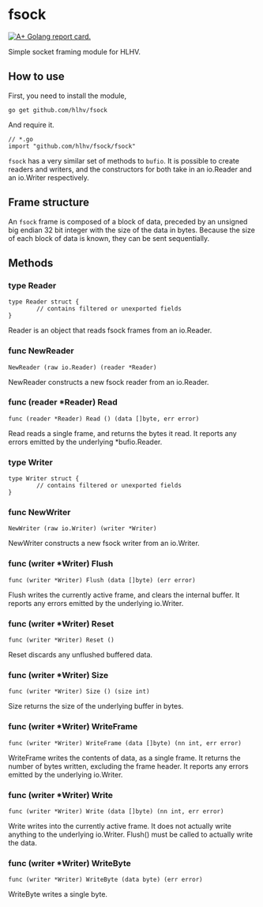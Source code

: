 # fsock

[![A+ Golang report card.](https://img.shields.io/badge/go%20report-A+-brightgreen.svg?style=flat)](https://goreportcard.com/report/github.com/hlhv/fsock)

Simple socket framing module for HLHV.

## How to use

First, you need to install the module,

`go get github.com/hlhv/fsock`

And require it.

```
// *.go
import "github.com/hlhv/fsock/fsock"
```

`fsock` has a very similar set of methods to `bufio`. It is possible to create
readers and writers, and the constructors for both take in an io.Reader and an
io.Writer respectively.

## Frame structure

An `fsock` frame is composed of a block of data, preceded by an unsigned big
endian 32 bit integer with the size of the data in bytes. Because the size of
each block of data is known, they can be sent sequentially.

## Methods

### type Reader

```
type Reader struct {
        // contains filtered or unexported fields
}
```

Reader is an object that reads fsock frames from an io.Reader.

### func NewReader

`NewReader (raw io.Reader) (reader *Reader)`

NewReader constructs a new fsock reader from an io.Reader.

### func (reader *Reader) Read

`func (reader *Reader) Read () (data []byte, err error)`

Read reads a single frame, and returns the bytes it read. It reports any errors
emitted by the underlying *bufio.Reader.

### type Writer

```
type Writer struct {
        // contains filtered or unexported fields
}
```

### func NewWriter

`NewWriter (raw io.Writer) (writer *Writer)`

NewWriter constructs a new fsock writer from an io.Writer.

### func (writer *Writer) Flush 

`func (writer *Writer) Flush (data []byte) (err error)`

Flush writes the currently active frame, and clears the internal buffer. It
reports any errors emitted by the underlying io.Writer.

### func (writer *Writer) Reset

`func (writer *Writer) Reset ()`

Reset discards any unflushed buffered data.

### func (writer *Writer) Size

`func (writer *Writer) Size () (size int)`

Size returns the size of the underlying buffer in bytes.

### func (writer *Writer) WriteFrame

`func (writer *Writer) WriteFrame (data []byte) (nn int, err error)`

WriteFrame writes the contents of data, as a single frame. It returns the
number of bytes written, excluding the frame header. It reports any errors
emitted by the underlying io.Writer.

### func (writer *Writer) Write

`func (writer *Writer) Write (data []byte) (nn int, err error)`

Write writes into the currently active frame. It does not actually write
anything to the underlying io.Writer. Flush() must be called to actually
write the data.

### func (writer *Writer) WriteByte

`func (writer *Writer) WriteByte (data byte) (err error)`

WriteByte writes a single byte.
